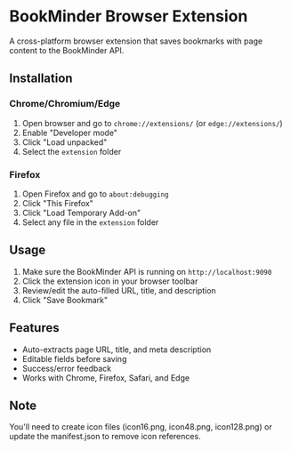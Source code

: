# BookMinder Browser Extension

A cross-platform browser extension that saves bookmarks with page content to the BookMinder API.

## Installation

### Chrome/Chromium/Edge
1. Open browser and go to `chrome://extensions/` (or `edge://extensions/`)
2. Enable "Developer mode"
3. Click "Load unpacked"
4. Select the `extension` folder

### Firefox
1. Open Firefox and go to `about:debugging`
2. Click "This Firefox"
3. Click "Load Temporary Add-on"
4. Select any file in the `extension` folder

## Usage

1. Make sure the BookMinder API is running on `http://localhost:9090`
2. Click the extension icon in your browser toolbar
3. Review/edit the auto-filled URL, title, and description
4. Click "Save Bookmark"

## Features

- Auto-extracts page URL, title, and meta description
- Editable fields before saving
- Success/error feedback
- Works with Chrome, Firefox, Safari, and Edge

## Note

You'll need to create icon files (icon16.png, icon48.png, icon128.png) or update the manifest.json to remove icon references.
